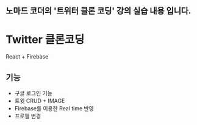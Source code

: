## 노마드 코더의 '트위터 클론 코딩' 강의 실습 내용 입니다.
# Twitter 클론코딩
React + Firebase

## 기능
- 구글 로그인 기능
- 트윗 CRUD + IMAGE
- Firebase를 이용한 Real time 반영
- 프로필 변경

